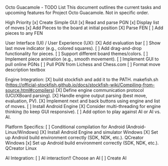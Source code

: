 Octo Guacamole - TODO List
This document outlines the current tasks and upcoming features for Project Octo Guacamole.
Not in specific order.

High Priority
[x] Create Simple GUI
[x] Read and parse PGN
[x] Display list of moves
[x] Add Pieces to the board at initial position
[X] Parse FEN
[ ] Add pieces to any FEN

User Interface (UI) / User Experience (UX):
[X] Add evaluation bar
[ ] Show last move indicator (e.g., colored squares).
[ ] Add drag-and-drop functionality for pieces.
[ ] Support different board themes/colors.
[ ] Implement piece animation (e.g., smooth movement).
[ ] Implement GUI to pull online PGNs
[ ] Pull PGN from Lichess and Chess.com
[ ] Format move description textbox

Engine Integration:
[X] build stockfish and add it to the PATH. 
	makefish.sh 
	(https://official-stockfish.github.io/docs/stockfish-wiki/Compiling-from-source.html#compilers) 
[X] Define engine communication protocol (UCI/XBoard parsing).
[X] Handle engine output parsing (best move, evaluation, PV).
[X] Implement next and back buttons using engine and list of moves.
[ ] Install Android Engine
[X] Consider multi-threading for engine thinking (to keep GUI responsive).
[ ] Add option to play against AI or AI vs. AI.

Platform Specifics:
[ ] Conditional compilation for Android (Android-Linux/Windows)
[X] Install Android Engine and simulator Windows
[X] Set up Android build environment correctly (SDK, NDK, etc.). QCreator Windows
[x] Set up Android build environment correctly (SDK, NDK, etc.). QCreator Linux

AI Integration:
[ ] AI interaction!! Choose an AI
[ ] Create AI